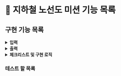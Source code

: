 # :pushpin: 지하철 노선도 미션 기능 목록

## 구현 기능 목록
<details>
<summary><b>입력</b></summary>
<div markdown="1">

- [ ] 기능을 입력받는다.
```
## 원하는 기능을 선택하세요.
1
```

- [ ] 역 관리 기능을 입력받는다
1) - [ ] 등록할 역 이름을 입력 받는다
2) - [ ] 역 삭제 이름을 입력 받는다

- [ ] 노선관리
1) - [ ] 노선등록 시 등록할 노선 이름, 상행 종점역 이름, 하행 종점역 이름을 입력 받는다.
```
## 등록할 노선 이름을 입력하세요.
1호선

## 등록할 노선의 상행 종점역 이름을 입력하세요.
강남역

## 등록할 노선의 하행 종점역 이름을 입력하세요.
잠실역
```
2) - [ ] 노선 조회 시  노선 목록을 출력한다.
```
## 노선 목록
[INFO] 2호선
[INFO] 3호선
[INFO] 신분당선
[INFO] 1호선
```
3) - [ ] 삭제할 노선을 입력받는다.

- [ ] 구관관리 등록을 입력받는다.
```
## 노선을 입력하세요.
2호선

## 역이름을 입력하세요.
잠실역

## 순서를 입력하세요.
2

```

</div>
</details>

<details>
<summary><b>출력</b></summary>
<div markdown="1">

- [ ] 메인 화면 출력
```
## 메인 화면
1. 역 관리
2. 노선 관리
3. 구간 관리
4. 지하철 노선도 출력
Q. 종료  
```
- [ ] 역 관리 화면 출력
```
## 역 관리 화면
1. 역 등록
2. 역 삭제
3. 역 조회
B. 돌아가기
```
1) - [ ] 역 조회를 선택 했을 경우 역 목록을 출력한다.
- 
- [ ] 노선 관리화면 출력
1) - [ ] 노선 조회 시  노선 목록을 출력한다.
```
## 노선 목록
[INFO] 2호선
[INFO] 3호선
[INFO] 신분당선
[INFO] 1호선
```

</div>
</details>

<details> 
<summary><b>체크리스트 및 구현 로직</b></summary>
<div markdown="1">

- [ ] Station, Line 클래스의 기본 생성자 추가 불가
- [ ] 필드(인스턴스 변수)인 name의 접근 제어자 private을 변경할 수 없다.
- [ ] setter를 추가하지 않고 구현한다.

- [ ] StationRepository, LineRepository를 통해 Station과 Line의 상태를 저장할 수 있다.
- [ ] StationRepository, LineRepository 이 외 추가로 Repository를 만들 수 있다.
- [ ] 추가로 생성되는 객체에 대해서 XXXRepository 네이밍으로 저장 클래스를 추가할 수 있다.
- [ ] 객체들의 상태를 관리하기 위해서 XXXRepository 클래스를 활용해 저장 로직을 구현해야 한다.

</div>
</details>

### 테스트 할 목록
